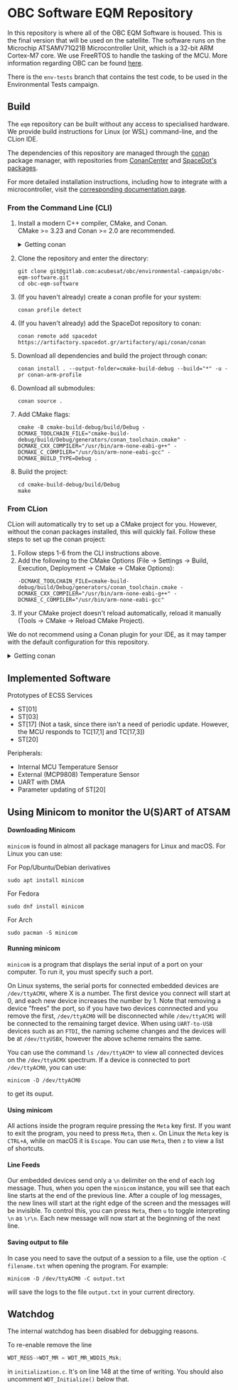 # OBC Software EQM Repository

In this repository is where all of the OBC EQM Software is housed. This is the final version that will be used on the satellite.
The software runs on the Microchip ATSAMV71Q21B Microcontroller Unit, which is a 32-bit ARM Cortex-M7 core.
We use FreeRTOS to handle the tasking of the MCU.
More information regarding OBC can be found [here](https://gitlab.com/groups/acubesat/obc/-/wikis/home).

There is the `env-tests` branch that contains the test code, to be used in the Environmental Tests campaign.

## Build
The `eqm` repository can be built without any access to specialised hardware. We provide build
instructions for Linux (or WSL) command-line, and the CLion IDE.

The dependencies of this repository are managed through the [conan](https://conan.io/) package manager, with repositories
from [ConanCenter](https://conan.io/center/) and [SpaceDot's packages](https://artifactory.spacedot.gr).

For more detailed installation instructions, including how to integrate with a microcontroller, visit the
[corresponding documentation page](https://acubesat.gitlab.io/obc/ecss-services/docs/md_docs_installation.html).

### From the Command Line (CLI)

1. Install a modern C++ compiler, CMake, and Conan.  
   CMake >= 3.23 and Conan >= 2.0 are recommended.
   <details>
   <summary>Getting conan</summary>

   You can install [conan](https://conan.io/) following the instructions [from here](https://docs.conan.io/2/installation.html).
   </details>
2. Clone the repository and enter the directory:
   ```shell
   git clone git@gitlab.com:acubesat/obc/environmental-campaign/obc-eqm-software.git
   cd obc-eqm-software
   ```
3. (If you haven't already) create a conan profile for your system:
   ```shell
   conan profile detect
   ```
4. (If you haven't already) add the SpaceDot repository to conan:
   ```shell
   conan remote add spacedot https://artifactory.spacedot.gr/artifactory/api/conan/conan
   ```
5. Download all dependencies and build the project through conan:
   ```shell
   conan install . --output-folder=cmake-build-debug --build="*" -u -pr conan-arm-profile
   ```
6. Download all submodules:
   ```shell
   conan source .
   ```
7. Add CMake flags:
   ```shell
   cmake -B cmake-build-debug/build/Debug -DCMAKE_TOOLCHAIN_FILE="cmake-build-debug/build/Debug/generators/conan_toolchain.cmake" -DCMAKE_CXX_COMPILER="/usr/bin/arm-none-eabi-g++" -DCMAKE_C_COMPILER="/usr/bin/arm-none-eabi-gcc" -DCMAKE_BUILD_TYPE=Debug .
   ```
8. Build the project:
   ```shell
   cd cmake-build-debug/build/Debug
   make
   ```
### From CLion

CLion will automatically try to set up a CMake project for you. However, without the conan packages installed, this
will quickly fail. Follow these steps to set up the conan project:

1. Follow steps 1-6 from the CLI instructions above.
2. Add the following to the CMake Options (File -> Settings -> Build, Execution, Deployment -> CMake -> CMake Options):
   ```
   -DCMAKE_TOOLCHAIN_FILE=cmake-build-debug/build/Debug/generators/conan_toolchain.cmake -DCMAKE_CXX_COMPILER="/usr/bin/arm-none-eabi-g++" -DCMAKE_C_COMPILER="/usr/bin/arm-none-eabi-gcc"
   ```
3. If your CMake project doesn't reload automatically, reload it manually (Tools -> CMake -> Reload CMake Project).

We do not recommend using a Conan plugin for your IDE, as it may tamper with the default configuration for this repository.


<details>
<summary>Getting conan</summary>

You can install [conan](https://conan.io/) following the instructions from
[here](https://docs.conan.io/2/installation.html).:
</details>

## Implemented Software

Prototypes of ECSS Services

- ST[01]
- ST[03]
- ST[17] (Not a task, since there isn't a need of periodic update. However, the MCU responds to TC[17,1] and TC[17,3])
- ST[20]

Peripherals:

- Internal MCU Temperature Sensor
- External (MCP9808) Temperature Sensor
- UART with DMA
- Parameter updating of ST[20]

## Using Minicom to monitor the U(S)ART of ATSAM

#### Downloading Minicom

`minicom` is found in almost all package managers for Linux and macOS. For Linux you can use:

For Pop/Ubuntu/Debian derivatives
```shell
sudo apt install minicom
```

For Fedora
```shell
sudo dnf install minicom
```

For Arch
```shell
sudo pacman -S minicom
```

#### Running minicom

`minicom` is a program that displays the serial input of a port on your computer. To run it, you must specify such a port.

On Linux systems, the serial ports for connected embedded devices are `/dev/ttyACMX`, where X is a number. The first device you connect will start at 0, and each new device increases the number by 1. Note that removing a device "frees" the port, so if you have two devices connnected and you remove the first, `/dev/ttyACM0` will be disconnected while `/dev/ttyACM1` will be connected to the remaining target device. When using `UART-to-USB` devices such as an `FTDI`, the naming scheme changes and the devices will be at `/dev/ttyUSBX`, however the above scheme remains the same.

You can use the command `ls /dev/ttyACM*` to view all connected devices on the `/dev/ttyACMX` spectrum.
If a device is connected to port `/dev/ttyACM0`, you can use:
```shell
minicom -D /dev/ttyACM0
```
to get its ouput.

#### Using minicom

All actions inside the program require pressing the `Meta` key first. If you want to exit the program, you need to press `Meta`, then `x`. On Linux the `Meta` key is `CTRL+A`, while on macOS it is `Escape`. You can use `Meta`, then `z` to view a list of shortcuts.

#### Line Feeds

Our embedded devices send only a `\n` delimiter on the end of each log message. Thus, when you open the `minicom` instance, you will see that each line starts at the end of the previous line. After a couple of log messages, the new lines will start at the right edge of the screen and the messages will be invisible. To control this, you can press `Meta`, then `u` to toggle interpreting `\n` as `\r\n`. Each new message will now start at the beginning of the next line.

#### Saving output to file

In case you need to save the output of a session to a file, use the option `-C filename.txt` when opening the program. For example:
```shell
minicom -D /dev/ttyACM0 -C output.txt
```
will save the logs to the file `output.txt` in your current directory.

## Watchdog

The internal watchdog has been disabled for debugging reasons.

To re-enable remove the line

```cpp
WDT_REGS->WDT_MR = WDT_MR_WDDIS_Msk;
```

in `initialization.c`. It's on line 148 at the time of writing. You should also uncomment `WDT_Initialize()` below that.
